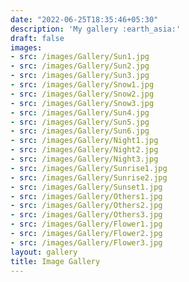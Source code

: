```yaml
---
date: "2022-06-25T18:35:46+05:30"
description: 'My gallery :earth_asia:'
draft: false
images:
- src: /images/Gallery/Sun1.jpg
- src: /images/Gallery/Sun2.jpg
- src: /images/Gallery/Sun3.jpg
- src: /images/Gallery/Snow1.jpg
- src: /images/Gallery/Snow2.jpg
- src: /images/Gallery/Snow3.jpg
- src: /images/Gallery/Sun4.jpg
- src: /images/Gallery/Sun5.jpg
- src: /images/Gallery/Sun6.jpg
- src: /images/Gallery/Night1.jpg
- src: /images/Gallery/Night2.jpg
- src: /images/Gallery/Night3.jpg
- src: /images/Gallery/Sunrise1.jpg
- src: /images/Gallery/Sunrise2.jpg
- src: /images/Gallery/Sunset1.jpg
- src: /images/Gallery/Others1.jpg
- src: /images/Gallery/Others2.jpg
- src: /images/Gallery/Others3.jpg
- src: /images/Gallery/Flower1.jpg
- src: /images/Gallery/Flower2.jpg
- src: /images/Gallery/Flower3.jpg
layout: gallery
title: Image Gallery
---
```

